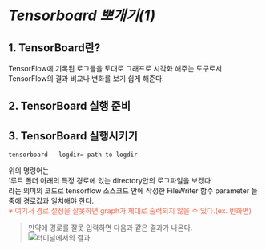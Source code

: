 <a> *Tensorboard 뽀개기(1)* </a>
==================================

## 1. TensorBoard란?
TensorFlow에 기록된 로그들을 토대로 그래프로 시각화 해주는 도구로서  
TensorFlow의 결과 비교나 변화를 보기 쉽게 해준다.

## 2. TensorBoard 실행 준비


## 3. TensorBoard 실행시키기
```anaconda commandline
tensorboard --logdir= path to logdir
```
위의 명령어는  
'루트 폴더 아래의 특정 경로에 있는 directory안의 로그파일을 보겠다'  
라는 의미의 코드로 tensorflow 소스코드 안에 작성한 FileWriter 함수 parameter 들 중에 경로값과 일치해야 한다.  
<font color = tomato>※ 여기서 경로 설정을 잘못하면 graph가 제대로 출력되지 않을 수 있다.(ex. 빈화면)</font>

> 만약에 경로를 잘못 입력하면 다음과 같은 결과가 나온다.  
 ![터미널에서의 결과](https://github.com/quisutdeus7/quisutdeus7.github.io/blob/master/_data/img/tensorboard_error_1.PNG)
 


